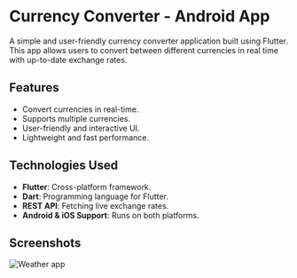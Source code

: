# Currency Converter - Android App

A simple and user-friendly currency converter application built using Flutter. This app allows users to convert between different currencies in real time with up-to-date exchange rates.

## Features

- Convert currencies in real-time.
- Supports multiple currencies.
- User-friendly and interactive UI.
- Lightweight and fast performance.

## Technologies Used

- **Flutter**: Cross-platform framework.
- **Dart**: Programming language for Flutter.
- **REST API**: Fetching live exchange rates.
- **Android & iOS Support**: Runs on both platforms.

## Screenshots

![Weather app](https://github.com/user-attachments/assets/858e0926-974c-4686-b668-1133bdd9b4b3)





